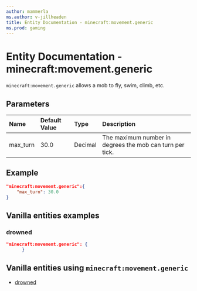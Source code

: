 ```yaml
---
author: mammerla
ms.author: v-jillheaden
title: Entity Documentation - minecraft:movement.generic
ms.prod: gaming
---
```


# Entity Documentation - minecraft:movement.generic

`minecraft:movement.generic` allows a mob to fly, swim, climb, etc.

## Parameters

|Name |Default Value  |Type  |Description  |
|:----------|:----------|:----------|:----------|
| max_turn| 30.0| Decimal| The maximum number in degrees the mob can turn per tick. |

## Example

```json
"minecraft:movement.generic":{
    "max_turn": 30.0
}
```

## Vanilla entities examples

### drowned

```json
"minecraft:movement.generic": {
      }
```

## Vanilla entities using `minecraft:movement.generic`

- [drowned](../../../../Source/VanillaBehaviorPack_Snippets/entities/drowned.md)